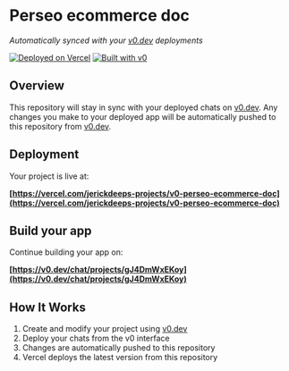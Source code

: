 # Perseo ecommerce doc

*Automatically synced with your [v0.dev](https://v0.dev) deployments*

[![Deployed on Vercel](https://img.shields.io/badge/Deployed%20on-Vercel-black?style=for-the-badge&logo=vercel)](https://vercel.com/jerickdeeps-projects/v0-perseo-ecommerce-doc)
[![Built with v0](https://img.shields.io/badge/Built%20with-v0.dev-black?style=for-the-badge)](https://v0.dev/chat/projects/gJ4DmWxEKoy)

## Overview

This repository will stay in sync with your deployed chats on [v0.dev](https://v0.dev).
Any changes you make to your deployed app will be automatically pushed to this repository from [v0.dev](https://v0.dev).

## Deployment

Your project is live at:

**[https://vercel.com/jerickdeeps-projects/v0-perseo-ecommerce-doc](https://vercel.com/jerickdeeps-projects/v0-perseo-ecommerce-doc)**

## Build your app

Continue building your app on:

**[https://v0.dev/chat/projects/gJ4DmWxEKoy](https://v0.dev/chat/projects/gJ4DmWxEKoy)**

## How It Works

1. Create and modify your project using [v0.dev](https://v0.dev)
2. Deploy your chats from the v0 interface
3. Changes are automatically pushed to this repository
4. Vercel deploys the latest version from this repository
